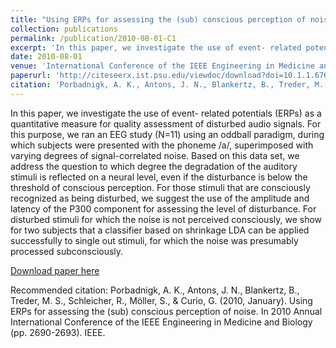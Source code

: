 ```yaml
---
title: "Using ERPs for assessing the (sub) conscious perception of noise"
collection: publications
permalink: /publication/2010-08-01-C1
excerpt: 'In this paper, we investigate the use of event- related potentials (ERPs) as a quantitative measure for quality assessment of disturbed audio signals. For this purpose, we ran an EEG study (N=11) using an oddball paradigm, during which subjects were presented with the phoneme /a/, superimposed with varying degrees of signal-correlated noise. Based on this data set, we address the question to which degree the degradation of the auditory stimuli is reflected on a neural level, even if the disturbance is below the threshold of conscious perception. For those stimuli that are consciously recognized as being disturbed, we suggest the use of the amplitude and latency of the P300 component for assessing the level of disturbance. For disturbed stimuli for which the noise is not perceived consciously, we show for two subjects that a classifier based on shrinkage LDA can be applied successfully to single out stimuli, for which the noise was presumably processed subconsciously.'
date: 2010-08-01
venue: 'International Conference of the IEEE Engineering in Medicine and Biology'
paperurl: 'http://citeseerx.ist.psu.edu/viewdoc/download?doi=10.1.1.676.8928&rep=rep1&type=pdf'
citation: 'Porbadnigk, A. K., Antons, J. N., Blankertz, B., Treder, M. S., Schleicher, R., Möller, S., &amp; Curio, G. (2010, January). Using ERPs for assessing the (sub) conscious perception of noise. In 2010 Annual International Conference of the IEEE Engineering in Medicine and Biology (pp. 2690-2693). IEEE.'
---
```

In this paper, we investigate the use of event- related potentials (ERPs) as a quantitative measure for quality assessment of disturbed audio signals. For this purpose, we ran an EEG study (N=11) using an oddball paradigm, during which subjects were presented with the phoneme /a/, superimposed with varying degrees of signal-correlated noise. Based on this data set, we address the question to which degree the degradation of the auditory stimuli is reflected on a neural level, even if the disturbance is below the threshold of conscious perception. For those stimuli that are consciously recognized as being disturbed, we suggest the use of the amplitude and latency of the P300 component for assessing the level of disturbance. For disturbed stimuli for which the noise is not perceived consciously, we show for two subjects that a classifier based on shrinkage LDA can be applied successfully to single out stimuli, for which the noise was presumably processed subconsciously.

[Download paper here](http://citeseerx.ist.psu.edu/viewdoc/download?doi=10.1.1.676.8928&rep=rep1&type=pdf)

Recommended citation: Porbadnigk, A. K., Antons, J. N., Blankertz, B., Treder, M. S., Schleicher, R., Möller, S., & Curio, G. (2010, January). Using ERPs for assessing the (sub) conscious perception of noise. In 2010 Annual International Conference of the IEEE Engineering in Medicine and Biology (pp. 2690-2693). IEEE.